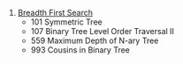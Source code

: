 1. [Breadth First Search](https://github.com/KaidiGuo/Algorithm-Exercises/tree/master/Breadth-first%20Search)
   + 101 Symmetric Tree
   + 107 Binary Tree Level Order Traversal II
   + 559 Maximum Depth of N-ary Tree
   + 993 Cousins in Binary Tree
